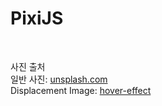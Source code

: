 # PixiJS

<br>

사진 출처<br>
일반 사진: [unsplash.com](https://unsplash.com/)<br>
Displacement Image: [hover-effect](https://github.com/robin-dela/hover-effect/tree/master/example/img/displacement)